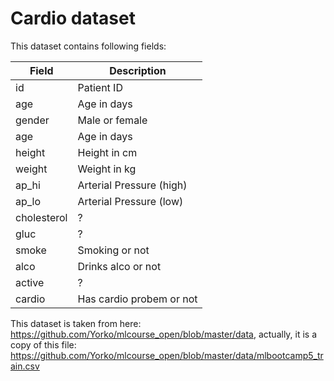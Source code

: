 Cardio dataset
==============

This dataset contains following fields:

| Field         | Description  |
| ------------- | ------------- | 
| id      | Patient ID |
| age      | Age in days |   
| gender | Male or female  |
| age      | Age in days |  
| height      | Height in cm |  
| weight      | Weight in kg |  
| ap_hi      | Arterial Pressure (high) |  
| ap_lo      | Arterial Pressure (low) |  
| cholesterol  | ? |  
| gluc      | ? |  
| smoke      | Smoking or not |  
| alco      | Drinks alco or not |  
| active      | ? |  
| cardio      | Has cardio probem or not |  

This dataset is taken from here: https://github.com/Yorko/mlcourse_open/blob/master/data, 
actually, it is a copy of this file: https://github.com/Yorko/mlcourse_open/blob/master/data/mlbootcamp5_train.csv